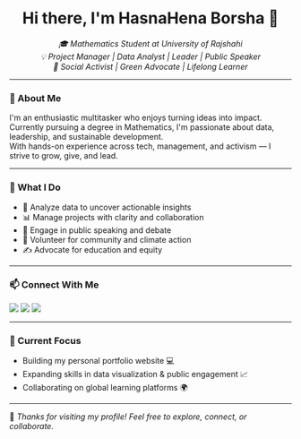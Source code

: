 <h1 align="center">Hi there, I'm HasnaHena Borsha 👋</h1>

<p align="center">
  <em>
    🎓 Mathematics Student at University of Rajshahi <br>
    💡 Project Manager | Data Analyst | Leader | Public Speaker <br>
    🌱 Social Activist | Green Advocate | Lifelong Learner
  </em>
</p>

---

### 🌟 About Me

I'm an enthusiastic multitasker who enjoys turning ideas into impact.  
Currently pursuing a degree in Mathematics, I'm passionate about data, leadership, and sustainable development.  
With hands-on experience across tech, management, and activism — I strive to grow, give, and lead.

---

### 🚀 What I Do

- 🔢 Analyze data to uncover actionable insights  
- 📊 Manage projects with clarity and collaboration  
- 💬 Engage in public speaking and debate  
- 💚 Volunteer for community and climate action  
- ✍️ Advocate for education and equity  

---

### 📫 Connect With Me

<p align="left">
  <a href="HasnaHenaBorsha"><img src="https://img.shields.io/badge/LinkedIn-HasnaHenaBorsha-blue?style=flat&logo=linkedin"></a>
  <a href="HasnaHenaBorsha"><img src="https://img.shields.io/badge/Twitter-@hasna_hena-1DA1F2?style=flat&logo=twitter"></a>
  <a href="HasnaHenaBorsha"><img src="https://img.shields.io/badge/GitHub-HasnaHenaBorsha-black?style=flat&logo=github"></a>
</p>

---

### 🧠 Current Focus

- Building my personal portfolio website 💻  
- Expanding skills in data visualization & public engagement 📈  
- Collaborating on global learning platforms 🌍  

---

📌 _Thanks for visiting my profile! Feel free to explore, connect, or collaborate._

